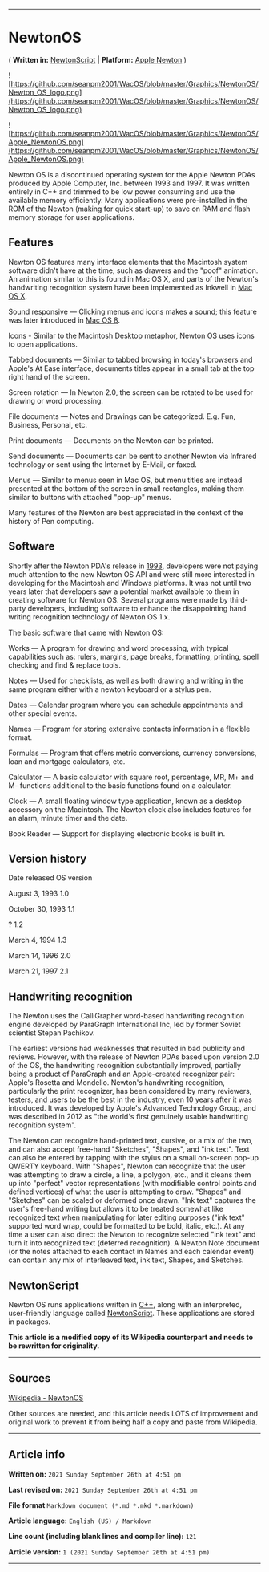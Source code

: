   
***

# NewtonOS

( **Written in:** [NewtonScript](https://github.com/seanpm2001/WacOS/wiki/NewtonScript/) | **Platform:** [Apple Newton](https://github.com/seanpm2001/WacOS/wiki/Apple-Newton) )

![https://github.com/seanpm2001/WacOS/blob/master/Graphics/NewtonOS/Newton_OS_logo.png](https://github.com/seanpm2001/WacOS/blob/master/Graphics/NewtonOS/Newton_OS_logo.png)

![https://github.com/seanpm2001/WacOS/blob/master/Graphics/NewtonOS/Apple_NewtonOS.png](https://github.com/seanpm2001/WacOS/blob/master/Graphics/NewtonOS/Apple_NewtonOS.png)

Newton OS is a discontinued operating system for the Apple Newton PDAs produced by Apple Computer, Inc. between 1993 and 1997. It was written entirely in C++ and trimmed to be low power consuming and use the available memory efficiently. Many applications were pre-installed in the ROM of the Newton (making for quick start-up) to save on RAM and flash memory storage for user applications.

## Features

Newton OS features many interface elements that the Macintosh system software didn't have at the time, such as drawers and the "poof" animation. An animation similar to this is found in Mac OS X, and parts of the Newton's handwriting recognition system have been implemented as Inkwell in [Mac OS X](https://github.com/seanpm2001/WacOS/wiki/Mac-OS-X-10-0-Cheetah/).

Sound responsive — Clicking menus and icons makes a sound; this feature was later introduced in [Mac OS 8](https://github.com/seanpm2001/WacOS/wiki/Mac-OS-8/).

Icons - Similar to the Macintosh Desktop metaphor, Newton OS uses icons to open applications.

Tabbed documents — Similar to tabbed browsing in today's browsers and Apple's At Ease interface, documents titles appear in a small tab at the top right hand of the screen.

Screen rotation — In Newton 2.0, the screen can be rotated to be used for drawing or word processing.

File documents — Notes and Drawings can be categorized. E.g. Fun, Business, Personal, etc.

Print documents — Documents on the Newton can be printed.

Send documents — Documents can be sent to another Newton via Infrared technology or sent using the Internet by E-Mail, or faxed.

Menus — Similar to menus seen in Mac OS, but menu titles are instead presented at the bottom of the screen in small rectangles, making them similar to buttons with attached "pop-up" menus.

Many features of the Newton are best appreciated in the context of the history of Pen computing.

## Software

Shortly after the Newton PDA's release in [1993](https://github.com/seanpm2001/WacOS/wiki/1993), developers were not paying much attention to the new Newton OS API and were still more interested in developing for the Macintosh and Windows platforms. It was not until two years later that developers saw a potential market available to them in creating software for Newton OS. Several programs were made by third-party developers, including software to enhance the disappointing hand writing recognition technology of Newton OS 1.x.

The basic software that came with Newton OS:

Works — A program for drawing and word processing, with typical capabilities such as: rulers, margins, page breaks, formatting, printing, spell checking and find & replace tools.

Notes — Used for checklists, as well as both drawing and writing in the same program either with a newton keyboard or a stylus pen.

Dates — Calendar program where you can schedule appointments and other special events.

Names — Program for storing extensive contacts information in a flexible format.

Formulas — Program that offers metric conversions, currency conversions, loan and mortgage calculators, etc.

Calculator — A basic calculator with square root, percentage, MR, M+ and M- functions additional to the basic functions found on a calculator.

Clock — A small floating window type application, known as a desktop accessory on the Macintosh. The Newton clock also includes features for an alarm, minute timer and the date.

Book Reader — Support for displaying electronic books is built in.

## Version history

Date released 	OS version

August 3, 1993 	1.0

October 30, 1993 	1.1

? 	1.2

March 4, 1994 	1.3

March 14, 1996 	2.0

March 21, 1997 	2.1

## Handwriting recognition

The Newton uses the CalliGrapher word-based handwriting recognition engine developed by ParaGraph International Inc, led by former Soviet scientist Stepan Pachikov.

The earliest versions had weaknesses that resulted in bad publicity and reviews. However, with the release of Newton PDAs based upon version 2.0 of the OS, the handwriting recognition substantially improved, partially being a product of ParaGraph and an Apple-created recognizer pair: Apple's Rosetta and Mondello. Newton's handwriting recognition, particularly the print recognizer, has been considered by many reviewers, testers, and users to be the best in the industry, even 10 years after it was introduced. It was developed by Apple's Advanced Technology Group, and was described in 2012 as "the world's first genuinely usable handwriting recognition system".

The Newton can recognize hand-printed text, cursive, or a mix of the two, and can also accept free-hand "Sketches", "Shapes", and "ink text". Text can also be entered by tapping with the stylus on a small on-screen pop-up QWERTY keyboard. With "Shapes", Newton can recognize that the user was attempting to draw a circle, a line, a polygon, etc., and it cleans them up into "perfect" vector representations (with modifiable control points and defined vertices) of what the user is attempting to draw. "Shapes" and "Sketches" can be scaled or deformed once drawn. "Ink text" captures the user's free-hand writing but allows it to be treated somewhat like recognized text when manipulating for later editing purposes ("ink text" supported word wrap, could be formatted to be bold, italic, etc.). At any time a user can also direct the Newton to recognize selected "ink text" and turn it into recognized text (deferred recognition). A Newton Note document (or the notes attached to each contact in Names and each calendar event) can contain any mix of interleaved text, ink text, Shapes, and Sketches.

## NewtonScript

Newton OS runs applications written in [C++](https://github.com/seanpm2001/WacOS/wiki/C-Plus-Plus/), along with an interpreted, user-friendly language called [NewtonScript](https://github.com/seanpm2001/WacOS/wiki/NewtonScript/). These applications are stored in packages. 

**This article is a modified copy of its Wikipedia counterpart and needs to be rewritten for originality.**

***

## Sources

[Wikipedia - NewtonOS](https://en.wikipedia.org/wiki/Newton_OS/)

Other sources are needed, and this article needs LOTS of improvement and original work to prevent it from being half a copy and paste from Wikipedia.

***

## Article info

**Written on:** `2021 Sunday September 26th at 4:51 pm`

**Last revised on:** `2021 Sunday September 26th at 4:51 pm`

**File format** `Markdown document (*.md *.mkd *.markdown)`

**Article language:** `English (US) / Markdown`

**Line count (including blank lines and compiler line):** `121`

**Article version:** `1 (2021 Sunday September 26th at 4:51 pm)`

***

<!-- Tools

Quick copy and paste

https://github.com/seanpm2001/WacOS/wiki/

!-->
